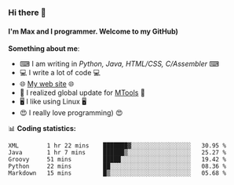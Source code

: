 ### Hi there 👋
#### I'm Max and I programmer. Welcome to my GitHub)

**Something about me**:
- ⌨ I am writing in _Python, Java, HTML/CSS, C/Assembler_ ⌨
- 💻 I write a lot of code 💻
- 🌐 [My web site](https://merive.herokuapp.com/) 🌐
- 💾 I realized global update for [MTools](https://github.com/merive/MTools) 💾
- 🖥️ I like using Linux 🖥️
- 😍 I really love programming) 😍

📊 **Coding statistics:**
<!--START_SECTION:waka-->
```text
XML        1 hr 22 mins    ███████▓░░░░░░░░░░░░░░░░░   30.95 % 
Java       1 hr 7 mins     ██████▒░░░░░░░░░░░░░░░░░░   25.27 % 
Groovy     51 mins         █████░░░░░░░░░░░░░░░░░░░░   19.42 % 
Python     22 mins         ██░░░░░░░░░░░░░░░░░░░░░░░   08.36 % 
Markdown   15 mins         █▒░░░░░░░░░░░░░░░░░░░░░░░   05.68 % 
```
<!--END_SECTION:waka-->
